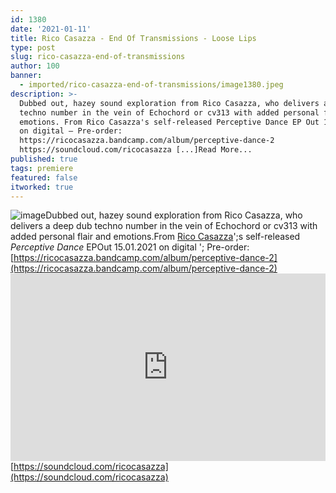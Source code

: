 ```yaml
---
id: 1380
date: '2021-01-11'
title: Rico Casazza - End Of Transmissions - Loose Lips
type: post
slug: rico-casazza-end-of-transmissions
author: 100
banner:
  - imported/rico-casazza-end-of-transmissions/image1380.jpeg
description: >-
  Dubbed out, hazey sound exploration from Rico Casazza, who delivers a deep dub
  techno number in the vein of Echochord or cv313 with added personal flair and
  emotions. From Rico Casazza's self-released Perceptive Dance EP Out 15.01.2021
  on digital – Pre-order:
  https://ricocasazza.bandcamp.com/album/perceptive-dance-2
  https://soundcloud.com/ricocasazza [...]Read More...
published: true
tags: premiere
featured: false
itworked: true
---
```

![image](../imported/rico-casazza-end-of-transmissions/image1380.jpeg)Dubbed out, hazey sound exploration from Rico Casazza, who delivers a deep dub techno number in the vein of Echochord or cv313 with added personal flair and emotions.From [Rico Casazza](https://ricocasazza.bandcamp.com)';s self-released _Perceptive Dance_ EPOut 15.01.2021 on digital '; Pre-order: [https://ricocasazza.bandcamp.com/album/perceptive-dance-2](https://ricocasazza.bandcamp.com/album/perceptive-dance-2)<iframe width='100%' height='300' scrolling='no' frameborder='no' allow='autoplay' src='https://w.soundcloud.com/player/?url=https%3A//api.soundcloud.com/tracks/963701044&color=%23ff5500&auto_play=false&hide_related=false&show_comments=true&show_user=true&show_reposts=false&show_teaser=true'></iframe>[https://soundcloud.com/ricocasazza](https://soundcloud.com/ricocasazza)